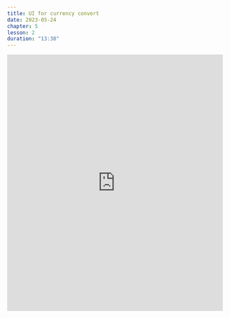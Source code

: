 ```yaml
---
title: UI for currency convert
date: 2023-05-24
chapter: 5
lesson: 2
duration: "13:38"
---
```

<iframe width="100%" height="600" src="https://www.youtube.com/embed/eco28MGR7wA" title="UI for currency convert" frameborder="0" allow="accelerometer; autoplay; clipboard-write; encrypted-media; gyroscope; picture-in-picture" allowfullscreen></iframe>

